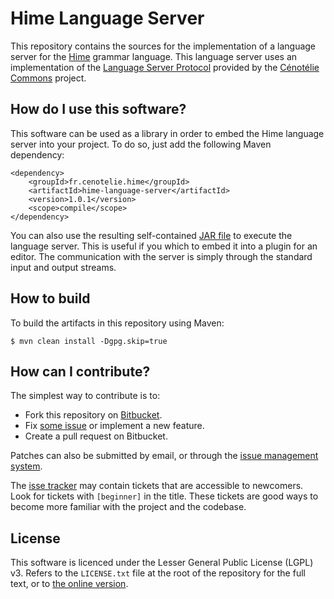 # Hime Language Server #

This repository contains the sources for the implementation of a language server for the [Hime](https://bitbucket.org/cenotelie/hime) grammar language.
This language server uses an implementation of the [Language Server Protocol](https://langserver.org/) provided by the [Cénotélie Commons](https://bitbucket.org/cenotelie/commons) project.


## How do I use this software? ##

This software can be used as a library in order to embed the Hime language server into your project.
To do so, just add the following Maven dependency:

```
<dependency>
    <groupId>fr.cenotelie.hime</groupId>
    <artifactId>hime-language-server</artifactId>
    <version>1.0.1</version>
    <scope>compile</scope>
</dependency>
```

You can also use the resulting self-contained [JAR file](https://repo.maven.apache.org/maven2/fr/cenotelie/hime/hime-language-server/1.0.0/hime-language-server-1.0.1-jar-with-dependencies.jar) to execute the language server.
This is useful if you which to embed it into a plugin for an editor.
The communication with the server is simply through the standard input and output streams.


## How to build ##

To build the artifacts in this repository using Maven:

```
$ mvn clean install -Dgpg.skip=true
```


## How can I contribute? ##

The simplest way to contribute is to:

* Fork this repository on [Bitbucket](https://bitbucket.org/cenotelie/hime-language-server).
* Fix [some issue](https://bitbucket.org/cenotelie/hime-language-server/issues?status=new&status=open) or implement a new feature.
* Create a pull request on Bitbucket.

Patches can also be submitted by email, or through the [issue management system](https://bitbucket.org/cenotelie/hime-language-server/issues).

The [isse tracker](https://bitbucket.org/cenotelie/hime-language-server/issues) may contain tickets that are accessible to newcomers. Look for tickets with `[beginner]` in the title. These tickets are good ways to become more familiar with the project and the codebase.


## License ##

This software is licenced under the Lesser General Public License (LGPL) v3.
Refers to the `LICENSE.txt` file at the root of the repository for the full text, or to [the online version](http://www.gnu.org/licenses/lgpl-3.0.html).
